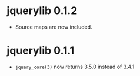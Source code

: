 # jquerylib 0.1.2

* Source maps are now included.

# jquerylib 0.1.1

* `jquery_core(3)` now returns 3.5.0 instead of 3.4.1
